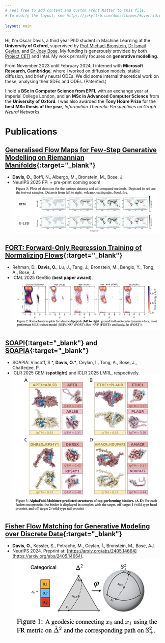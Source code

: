 ```yaml
---
# Feel free to add content and custom Front Matter to this file.
# To modify the layout, see https://jekyllrb.com/docs/themes/#overriding-theme-defaults

layout: main
---
```

Hi, I'm Oscar Davis, a third year PhD student in Machine Learning at the **University of Oxford**, supervised by [Prof Michael Bronstein](https://www.cs.ox.ac.uk/people/michael.bronstein/), [Dr İsmail Ceylan](https://www.cs.ox.ac.uk/people/ismaililkan.ceylan/), and [Dr Joey Bose](https://joeybose.github.io/). My funding is generously provided by both [Project CETI](https://www.projectceti.org/) and Intel. My work primarily focuses on **generative modelling**.

From November 2023 until February 2024, I interned with **Microsoft Research, Cambridge**, where I worked on diffusion models, stable diffusion, and briefly neural ODEs. We did some internal theoretical work on these, analysing their SDEs and ODEs. (Patented.)

I hold a **BSc in Computer Science from EPFL** with an exchange year at Imperial College London, and an **MSc in Advanced Computer Science** from the **University of Oxford**. I was also awarded the **Tony Hoare Prize** for the **best MSc thesis of the year**, *Information Theoretic Perspectives on Graph Neural Networks*.

# Publications

## [Generalised Flow Maps for Few-Step Generative Modelling on Riemannian Manifolds](https://openreview.net/pdf?id=1YHF7B8Yjk){:target="_blank"}
- **Davis, O.**, Boffi, N., Albergo, M., Bronstein, M., Bose, J.
- NeurIPS 2025 FPI + pre-print coming soon!
![Generalised Flow Maps, Earth plot.](/assets/gfm_earth.png)

## [FORT: Forward-Only Regression Training of Normalizing Flows](https://arxiv.org/abs/2506.01158){:target="_blank"}
- Rehman, D., **Davis, O.**, Lu, J., Tang, J., Bronstein, M., Bengio, Y., Tong, A., Bose, J.
- ICML 2025 GenBio (**best paper award**).
![FORT, Ramachandran plot.](/assets/fort_rama.png)

## [SOAPI](https://openreview.net/pdf?id=aRrXs2cVdy){:target="_blank"} and [SOAPIA](https://openreview.net/pdf?id=Ax25SLlDsN){:target="_blank"}
- SOAPIA: Vincoff, S.*, **Davis, O.\***, Ceylan, İ., Tong, A., Bose, J., Chatterjee, P.
- ICLR 2025 GEM (**spotlight**) and ICLR 2025 LMRL, respectively.
![SOAPIA results.](/assets/soapia_results.png)

## [Fisher Flow Matching for Generative Modeling over Discrete Data](https://arxiv.org/abs/2405.14664){:target="_blank"}
- **Davis, O.**, Kessler, S., Petrache, M., Ceylan, İ., Bronstein, M., Bose, AJ.
- NeurIPS 2024. Preprint at: [https://arxiv.org/abs/2405.14664](https://arxiv.org/abs/2405.14664).
![Fisher Flow Matching summary.](/assets/fisher_flow.png)
